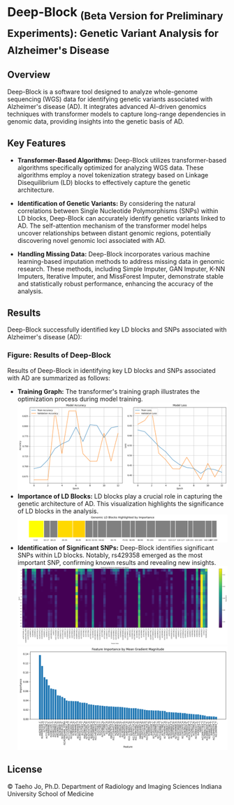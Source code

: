 # Deep-Block <sub>(Beta Version for Preliminary Experiments): Genetic Variant Analysis for Alzheimer's Disease</sub>

## Overview

Deep-Block is a software tool designed to analyze whole-genome sequencing (WGS) data for identifying genetic variants associated with Alzheimer's disease (AD). It integrates advanced AI-driven genomics techniques with transformer models to capture long-range dependencies in genomic data, providing insights into the genetic basis of AD.

## Key Features

- **Transformer-Based Algorithms:** Deep-Block utilizes transformer-based algorithms specifically optimized for analyzing WGS data. These algorithms employ a novel tokenization strategy based on Linkage Disequilibrium (LD) blocks to effectively capture the genetic architecture.
  
- **Identification of Genetic Variants:** By considering the natural correlations between Single Nucleotide Polymorphisms (SNPs) within LD blocks, Deep-Block can accurately identify genetic variants linked to AD. The self-attention mechanism of the transformer model helps uncover relationships between distant genomic regions, potentially discovering novel genomic loci associated with AD.

- **Handling Missing Data:** Deep-Block incorporates various machine learning-based imputation methods to address missing data in genomic research. These methods, including Simple Imputer, GAN Imputer, K-NN Imputers, Iterative Imputer, and MissForest Imputer, demonstrate stable and statistically robust performance, enhancing the accuracy of the analysis.

## Results

Deep-Block successfully identified key LD blocks and SNPs associated with Alzheimer's disease (AD):

### Figure: Results of Deep-Block

Results of Deep-Block in identifying key LD blocks and SNPs associated with AD are summarized as follows:

- **Training Graph:** The transformer's training graph illustrates the optimization process during model training.
  ![Deep-Block Results1](training.png)
- **Importance of LD Blocks:** LD blocks play a crucial role in capturing the genetic architecture of AD. This visualization highlights the significance of LD blocks in the analysis.
  ![Deep-Block Results2](ld.png)
- **Identification of Significant SNPs:** Deep-Block identifies significant SNPs within LD blocks. Notably, rs429358 emerged as the most important SNP, confirming known results and revealing new insights.
  ![Deep-Block Results3](hm.png)
  ![Deep-Block Results4](rs_top.png)

## License

© Taeho Jo, Ph.D.
Department of Radiology and Imaging Sciences
Indiana University School of Medicine
